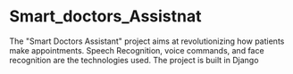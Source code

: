 # Smart_doctors_Assistnat
The "Smart Doctors Assistant" project aims at revolutionizing how patients make appointments. Speech Recognition, voice commands, and face recognition are the technologies used. The project is built in Django
